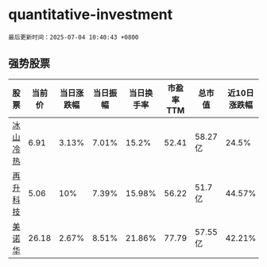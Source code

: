 # quantitative-investment

`最后更新时间：2025-07-04 10:40:43 +0800`

## 强势股票

|股票|当前价|当日涨跌幅|当日振幅|当日换手率|市盈率TTM|总市值|近10日涨跌幅|
|----|----|----|----|----|----|----|----|
|[冰山冷热](https://xueqiu.com/S/SZ000530)|6.91|3.13%|7.01%|15.2%|52.41|58.27亿|24.5%|
|[再升科技](https://xueqiu.com/S/SH603601)|5.06|10%|7.39%|15.98%|56.22|51.7亿|44.57%|
|[美诺华](https://xueqiu.com/S/SH603538)|26.18|2.67%|8.51%|21.86%|77.79|57.55亿|42.21%|
